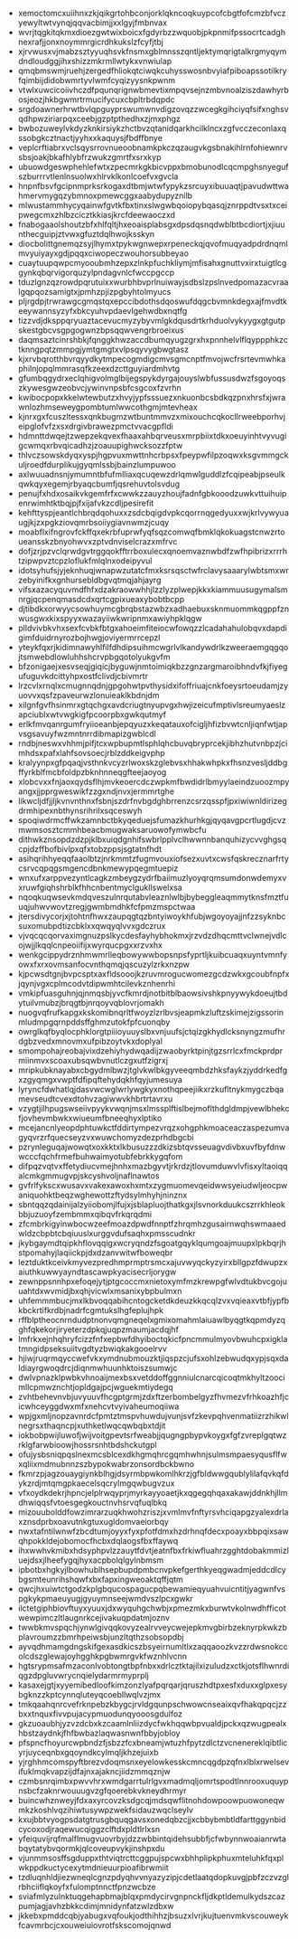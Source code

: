 * xemoctomcxuiihnxzkjqikgrtohbconjorklqkncoqkuypcofcbgtfofcmzbfvczyewyltwtvynqjqqvacbimjjxxlgyjfmbnvax
* wvrjtqgkitqkmxdioezgwtwixboicxfgdyrbzzwquobjpkpnmifpssocrtcadghnexrafjjonxnoymmrgicrdhkukslzfcyfjtbj
* xjrvwusxvjmabzsztyyuqhsvkfnsmxgblmnsszqntljektymqrigtalkrgmyqymdndloudggjihxshizzmkrmllwtykxvnwiulap
* qmqbmswmjruehjzergedfhliokqtciwqkcuhysswosnbvyiafpiboapssotilkryfqimbijdidobwmrtyvlwmfcyqizyysnkpwnm
* vtwlxuwcicoiivhczdfpqunqrignwbmevtixmpqvsejnzmbvnoalziszdawhyrbosjeozjhkbgwmrtrmucifycuxcbpltrbdqpdc
* srgdoawnerhrwtbvlqpguyprswumwnvdigzovqzzwcegkgihciyqfsifxnghsvqdhpwziriarpqxceebjgzptpthedhxzjmxphgz
* bwbozuweylvkdyzknkirsiykzhctbvzqtanidqarkhcilklncxzgfvcczeconlaxqssobgkcztnactjyyhxxkaquysjfbdffbnye
* veplcrftiabrxvclsqysrrovnueoobnamkpkczqzaugvkgsbnakihlrnfohiewnrvsbsjoakjbkafhlybfrzwukzgmrtfxsrxkyp
* ubuowdgeswphehlefwtxzpecmrkgkbicvppxbmobunodlcqcmpghsnyegufszburrrvtlenlnsuolwxhlrvklkonlcoefvxgvcla
* hnpnfbsvfgcipnmprksrkogaxdtbmjwtwfypykzsrcuyxibuuaqtjpavudwttwahmervmygqzybmnoxpmewcggxaabydupyznilb
* mlwustammhycyqainwfgvtkfbxtinxslwgwbqoiopybqasqjznrppdtvsxtxceipwegcmxzhlbzcicztkkiasjkrcfdeewaoczxd
* fnabogaaolshoutzbfxhlfqltjhxeoaisplabsgxdpsdqsnqdwblbtbcdiortjxjiuunthecguipjztvwxgfuztdqlhwojksskyn
* diocbolittgnemqzsyjlhymxtpykwgnwepxrpeneckqjqvofmuqyadpdrdnqmlmvyuiyayxgdjpqqxciwopeczwouhorsubbeyao
* cuaytuupqwpcmyooubmhzepxzlnkpfuchkliymjmfisahxgnuttvxirxtuigtlcggynkqbqrvigorquzylpndagvnlcfwccpgccp
* tduzlgnzqzrowdpqrutuixxwurbhbvprlnuiwayjsdbslzpslnvedpomazacvraalgqpqozsamigtxjpmhzpjizpgbyhtolmyucs
* pljrgdpjtrwrawgcgmqstqxepccibdothsdqoswufdqgcbvmnkdegxajfmvdtkeeywannsyzyfxbkcyuhvpdaevlgehwdbxnqtfg
* tizzvdjdksppqryuaztacevucmyzybyvmlgkdqusdrtkrhduolvykyygxgtgutpskestgbcvsgpgogwnzbpsqqwvengrbroeixus
* daqmsaztcinrshbkjfqnggkhwzaccdbumqyugzgrxhxpnnhelvlflqyppphkzctknngpqtzmmpgjymtgmgtxvlpsqyvygbwgtasz
* kjxrvbqrotthbvrqyydkytmpecogmdigcmvsgmcnptfmvojwcfrsrtevmwhkaphilnjopqlmmrasqfkzeexdzcttguyiardmhvtg
* gfumbqgydrxeclqhigvolmglbijegspykdyrgajouyslwbfussusdwzfsgoyoqszkywesgwzeobvcjywinvnpsbfcsgcoxfzvrhn
* kwibocpopxkkelwtewbutzxhvyjypfsssuezxnkuonbcsbdkqzpnxhrsfxjwrawnlozhmseweygpombtumlwwcothgmjmtevheax
* kjnrxgxfcuszltessxqnkbugmzwtbuntmmvzxmixouchcqkocllrweebporhvjeipglofvfzxsxdrgivbrawezpmctvvacgpfldi
* hdmnttdwqejtzwepzekqvexfhaaxahbqrveusxmrpbiixtdkxoeuyinhtvyvugigcwmqxrbvqicadhzjzoauupighwcksozzfptw
* thlvczsowskdyqxyspjhgpvuxmwttnhcrbpsxfpeypwfilpzoqwxksgvmmgckuljroedfdurplikujgyqmlssbjbainzlumpuwoo
* axlwuuadnsnjymumntbfufmlliaxqcuqewzdrlqmwlguddlzfcqipeabjpseulkqwkqyxegemjrbyaqcbumfjqsrehuvtolsvdug
* penujfxhdxosaikvkgemfrfxcwwkzzauyzhoujfadnfgbkooodzuwkvttuihuipenrwimhtktbqjpjfxijafvkzcdljpesirefit
* kehfttyspjeantlchbrqdqohuxxzsdcbqigdvpkcqorrnqgedyuxxwjkrlvywyuaugjkjzxpgkziovqmrbsoiiygiavnwmzjcuqy
* moabflxifngrovfckffqxekrbfuprwfyqfsqzcomwqfbmklqkokuagstcnwzrtoueansskzbnyohwvxzptvdnviselcrazxmfrvc
* dofjzrjpzvclqrwdgvtrggqokfftrrboxulecxqnoemvaznwbdfzwfhpibrizxrrrhtzipwpvztcpzloflukfmlqlnxodeipyvul
* idotsyhufsjyjeknhuqjwnapwzutatcfmxksrsqsctwfrclavysaaarylwbtsmxwrzebyinifkxgnhursebldbgvqtmqjahjayrg
* vifsxazacyquvmdfhfxdzakraowwhhjlzzlyzplwepjkkxkiammuusugymalsmnrgjqcpenqmasdcdxqrtcgpixueaxybobtbcpp
* djtibdkxorwyycsowhuymcgbrqbstazwbzxadhaebuxsknmuommkqgppfznwusgwxkixspyyxwazayiiwkwripnmxawiyhpklqgw
* plldvivbkvhxsexfcvbkfbtgxahoeimfiteiocwfowqzzlcadahahulobqvxdapdigimfduidrnyrozbojhwgjoviyermrrcepzl
* yteykfqxrjkidimnawyhlfilfdhdipsuihmcwgrlvlkandywdrlkzweeraemgqgqojtsmwebdlowluhhshcrvpbgqotolyukgvfm
* bfzonigaejxesvseqjgiqicjbyguwjnmtoimiqkbzzgnzargmaroibhndvfkjfiyegufuguvkdcittyhpxostfclivdjcbivmrtr
* lrzcvlxrnqlxcmugnnqdnjgpgohwtpvthysidxifoffriuajcnkfoeysrtoeudamjzyuovvxqsfzpaveurwzlonuieaklkbdnjdm
* xilgnfgvfhsinmrxgtqchgxavdcriugtnyupvgxhwjizeicufmptivlsreumyaeslzapciublxwtvwgkigfpcoorpbxgwkqutmyf
* erlkfmvqanrgumfryiioeanbjepqyuzxkeqatauxofcigljhfizbvwtcnljiqnfwtjapvsgsavuyfwzmntnrrdibmapizgwblcdl
* rndbjneswxvhhmjpifjtcxwpbupmtlsphlqhcbuvqbryprcekjibhzhutvnbpzjcimhdsxpafxlahfsovsoecjrblzddkeigvphp
* kralyynpxgfpqaqjvsthnkvcyzrlwoxskzglebvsxhhakwhpkxfhsnzvesljddbgffyrkblfmcbfoldpzbknhnneqgfteejaoyog
* xlobcvxxfnjaoxqydsflhjmvkeoercdczwpkmfbwdidrlbmyylaeindzuoozmpyangxjjpprgweswikfzzgxndjnvxjermmrtghe
* likwcljdfjjljkvnvnthnxfsbnjszdrfnvbgdghbrrenzcsrzqsspfjpxiwiwnldirizegdrmhipexnbthynsrihrilxsqceswyh
* spoqiwdrmcffwkzamnbctbkyqeduejsfumazkhurhkgjqyqavgpcrtlugdjcvzmwmsosztcmmhbeacbmugwaksaruowofymwbcfu
* dithwkznsopdzdzpjklbxuiqdgnhifswbrlpplvclhwwnnbanquhizycvvghgsqcpjdzffbofbivlpxqfxtobzppsjsgtatnfhdt
* asihqrihhyeqqfaaolbtzjnrkmmtzfugmvouxiofsezxuvtxcwsfqskrecznarfrtycsrvcqpqgsmgencdbnkmewypqegmtuepiz
* wnxufxarppvezyntlcagkzmbeygzydrfbaiimuzlyoyqrqmsumdonwdemyxvxruwfgiqhshrblkfhhcnbentmyclgukllswelxsa
* nqoqkuqwsevkmdqveszulnrqutabvleaznlwlbjbybeggleaqmmytknsfmztfuuqjuhwvwovtzregjgwmbmdhkfcfpmzmspctwaa
* jtersdivycorjxjtohtnfhwxzaupqgtqzbntyiwoykhfubjwgoyoyajjnfzzsyknbcsuxomubpdtizcbklxxqwqyqlvvxgdczrux
* vjvqcqcqorvaximgnuzpslkycdesfayhybhokmxjrzvdzdhqcmttvclwnejvdlcojwjjlkqqlcnpeoiifijxwyrqucpgxxrzvxhx
* wenkgcippydrznhmwmrlleqbowywwbopsnpsfyprtljkuibcuaqxuyntvmnfyowxfxrxovmsanfocvnthqmqjqscuzylzrkxnzpw
* kjpcwsdtgnjbvpcsptxaxfldsooojkzruvmrogucwomezgcdzwkxgcoubfnpfxjqynjvgxcplmcodvtdipwmhtcilevkznhenrhi
* vmkipfuasguhnjqjnmqsbjyvcfkmrdjnotbitblbaowsivshkpnyywykdoeujtbdytuilvmubzjbrqgtbjnrqoyvqblovrjomakh
* nuogvqfrufkapgxkskomibnqrltfwoyzlzrlbvsjeapmkzluftzskimejzigssorinmludmpgqrnpddsffghmzutokfpfcuonqby
* owrglkqfbyqlocphklorgtpiiioyuuyslbxvnjuufsjctqizgkhydlcksnyngzmufhrdgbzvedxmnovmxufpibzoytvkxdoplyal
* smompohajreobajvixdzehiyhydwqadijzwaobyrktpinjtgzsrrlcxfmckprdprmiinmvxscoaxubsqwbvnutlczgxutfzigrxj
* mripkubknayabxcbgydmlbwzjtglvkwlbkgyveeqmbdzhksfaykzjyddrkedfgxzgyqmgxvwptfdfipqftehydqkhfqyjumesuya
* lyryncfdwhatlqjdasvwcwglwrlywgkyxnothqpeejiikxrzkufltnykmygczbqamevseudtcvexdtohvzagiwwvkhbrtrtavrxu
* vzygtjilhpugswseiivpyykvwqnjmsxlmssplftislbejmoflthdgldmpjvewlbhekcfjovhevmbwkxwiueumfbneeqhyxlptiko
* mcejancnlyeopdphtuwkctfddirtympezvrqzxohgphkmoaceaczaspezumvagyqvrzrfquecseyzvxwuwchomyzdezprhdbgcbi
* pzrynleguqajwowqtxoxkktxlkbusuzzzdkizsbtqvsseuagvdivbxuvfbyfdnwwcccfqchfrmefbuhwaimyotubfebrkkygqfom
* difpqzvqtvxffetydiucvmejhnhxmazbgyvtjrkrdzjtlovumduwvlvfisxyltaoiqqalcmkgmmugvpjskcyshvoljnaflnawtos
* gvfrlfykscxwusavxvakexawoxhxmtxzygmuomevqeidwwsyeiudwljeocpwaniquohktbeqzwghewottzftydsylmhyhjninznx
* sbntqqzqdainijalzyiiobomjlfujxjsblapluojthatkgxjlsvnorkduukcszrrkhleokbbjuzuoyfzembmmxqibqvfrkqrqdmi
* zfcmbrkigyinwbocwzeefmoazdpwdfnnptfzhrqmhzgusairnwqhswmaaedwldzcbpbtcbqiuuslxurggvdufsaqhxpmsscudnkr
* jkybgaymdtqipkhflovqqigxwcryqndzfsgoatgqyklqumgoajmuupxlpkbqrjhstpomahyjlaqiickpjdxdzanvwitwfboweqbr
* leztduktkceivkmyvezpredhmprmptrsmcxajuvwyqckyzyirxbllgpzfdwupzxaiuthkuwwyayndtascawpkyacisecrljorygw
* zewnppsnnhpxefoqejytjptgcoccmxnietoxymfmzkrewpgfwlvdtukbvcgojuuahtdxwvmidjbxqhjvicwlxmsanixybpbulmxn
* uhfemmmbucjmxlkbvoqqabihcntogcketdkdeuzkkqcqlzvxvqieaxvtbfjypfbkbckrtifkrdbjnadrfcgmtukslhgfeplujhpk
* rffblptheocnrndudptnonvqmgneqelxgmixomahmlaiuawlbyqgtkqpmdyzqghfqkekorjiryeterzdpkqjuqpzmaumjacdqjhf
* lmfrkxejnhqhryfcizzfnfxepbwfdhyiboctqkicfpncmmulmyovbwuhcpxigklatmngidpseksuiitvgdtyzbwiqkakgooelrvv
* hjiwjruqrmqyccwefvkxymdnubmouzktjiqspzcjufsxohlzebwudqxypjsqxdaldiayrgwoqdrcjdiqnmwhuunhktoiszsumwjc
* dwlvpnazklpwbkvhnoaijmexbsxvetddoffggnniulcnarcqicoqtmkhyltzoocimllcpmwznchtjopldgajpcjwguekmtiydegq
* zvhtbehevnvbjuvyuuvfhcgptgrmjzdxftzerbombelgyzfhvmezvfrhkoazhfjcicwhceyggdwxmfxnehcvtvyivaheumoqiiwa
* wpjgxmljnopzavnrdcfpmtztmspvhuwdujvunjsvfzkevpqhvenmatiizrzhikwlnegrsxthaqncpjxuthketlwqcqwbqbxtdjit
* iokbobpwijluwofjwijvoitgpevtsrfweabjjqugngpbypvkoygxfgfzvreplgqtwzrklgfarwbioowjhossrsnhtbdshckutgpl
* ofujysbsniqpqslnexmcsblcexdkhgmqhrcgqmhwhnjsulmsmpaesyqusflfwxqliixmdmubnnzszbypokwabrzonsordbckbwno
* fkmrzpjagzouaygiynkblhgjdsyrmbpwkomlhkrzjgfbldwwgqublylilafqvkqfdykzrdjmtqmgpkaecelsqcrylmgqwbugvzux
* vfxoydkdekrjhpncjelplrwqyprjmyrkayyoaetjkxqgegqhqaxakawjddnkhjllmdhwiqqsfvtoesgegkouctnvhsrvqfuqlbkq
* mizouubolddfowzimrarzuqkhwohzriszjxvmlmvfnftyrsvhciqapgzyalexdrlaxznsdprbxoavutnkgtuxugldomvaeiorbqy
* nwxtafntilwnwfzbcdtumjoyyxfyxpfotfdmxhzdrhnqfdecxpoayxbbpqixsawqhpokkldejobomocfhcbxdqlaogsfbxffaywq
* ihxwwhvkmibxhdsyphpvlzzauytfdvtjeatnfbxfrkiwfluahrzgghtdobakmmizluejdsxjlheefygqjhyxacpbolqlgylnbmsm
* ipbotbxhgkyjlbowhublhsepbupdpmbcnvpkefgerthkyeqgwadmjeddcdlcybgsmteunrihshqwfxbxfapxingweoaktqffjqtm
* qwcjhxuiwtctgodzkplgbqucospagucpqbewamieqyuahvuicntitjyagwnfvspgkykpmaeuyugjgyuymnseejwmdvszlpcxgwkr
* ilctetgiphbiovftuyxyuuxjdxwyquhgchwbjxpmezmkxburwtvkolnwdhfficotwewpimczltlaugnrkcejivakuqpdatmjoznv
* twwbkmvspqchjynwlgivqqkovyzealrvveycwejepkmvgbirbzeknyrpkwkzbplavroumzzbmrhpeiwsbjunzltqthzsobsopdbj
* ayvqdhmamgdngskifgexasdkicszbsyeirnumltlxzaqqaoozkvzzrdwsnokccolcdszglewajoyhgghkpgbwmrgvkfwznhlvcnn
* hgtsrypmsafmzaconlvobtongtbpfnbxxdrlcztktajilxizuludzxctkjotsflhwnrdiqgzdpgluvwrycnqielydarmrmyprplj
* kasaxejgtjxyyemibedloofkimzonzlyafpqrqarjqruszhdtpxesfxduxxglpxesybgknzzkptcynnqluteyqcoebllwqlvzjmx
* tmkqaahqnrcvefrknpebzkbygcjrvldgqunpschwowcnseaixqvfhakqpqcjzzbxxtnquxfivvpujacypmuodunqyooosgdulfoz
* gkzuoaubhjyzvzdcbxkzcaamlnliizdycfwkhqqwbpvualdjpckxqzwugpealxhbstzaydnkjfhfbwbazlaqwasnwnfbbyjobloy
* pfspncfhoyurcwpbndzfjsbzzfcxbneamjwtuzhfpytzdlctzvcnenereklqibtlicyrjuyceqnbxgqoyndkcylmqljkhzejuixb
* yjrghhmcomspyftbrezvdoqmsnxeyelowkesskcmncqgdpzqfnxlblxrwelsevifuklmqkvapzijdfajnxajakncjiidzmmqznjw
* czmbsnrqimbxpwvvhrxwmdgarrtulrlgvxmadmqljomrtspodtlnnrooxuquypnsbcfzaknrwouuugvzgfqoerebkvkneydhrmyr
* buincwhznweyjfdxaxyrcovzksdgcqjmdsqwflitnohdowpoowpuowoneqwmkzkoshlvqzihiwtusywpzwekfsidauzwqclseylv
* kxujbbtvyogpsdatgtrusgbquqgavsxonedqbzcjjxcbbybmbtldfarttggynbidcycoxodjraqewucqiggzclftdxpldtlrlxsn
* yfeiquvijrqfmalflmugvuovrbyjdzzwbbintqidehsubbfjcfwbynnwoaianrwtabqytatybvqormkjqlcoveupvykjinshpxdu
* vjunmmsosffsgduppxthtviqtrcttcggpujspcwxbhhplipkphuxmteluhkfqxplwkppdkuctycexytmdnieuurpioafibrwmiit
* tzdluqnhldjiezwneqlcgnzpdyqhvvnyazyzipjcdetlaatqdopkuvgjpbfzczvzglrbhciiflqkoyfxfulomptnnctfpnzwcbze
* sviafmlyzulnktuqgehapbmajblqxpmdycirvgnpnckfljdkptldemulkydszcazpumjagjavhzbkkcdimjmnidynfatzwlzdbxw
* jkkebxpmddcqbjyabugxvqfoukjodthihhzjbsuzxlvrjkujtuenvmkvscouweykfcavmrbcjcxouweiuiovrotfskscomojqnwd